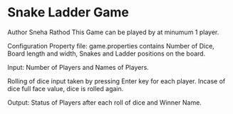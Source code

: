 # Snake Ladder Game 
Author Sneha Rathod
This Game can be played by at minumum 1 player.

Configuration Property file: game.properties contains Number of Dice, Board length and width, Snakes and Ladder positions on the board.

Input: Number of Players and Names of Players.

Rolling of dice input taken by pressing Enter key for each player.
Incase of dice full face value, dice is rolled again.

Output: Status of Players after each roll of dice and Winner Name.

